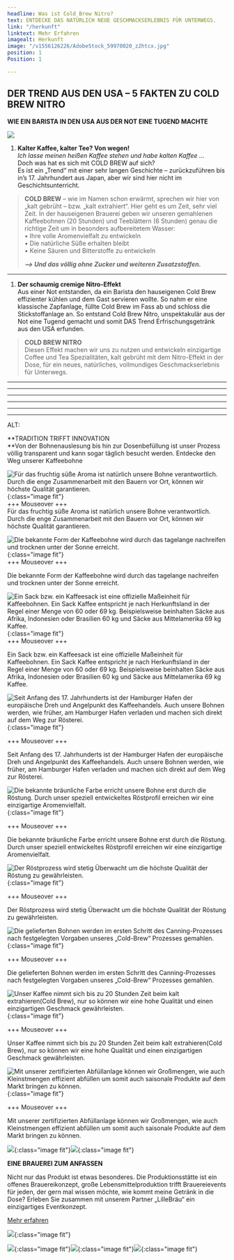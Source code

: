 ```yaml
---
headline: Was ist Cold Brew Nitro?
text: ENTDECKE DAS NATÜRLICH NEUE GESCHMACKSERLEBNIS FÜR UNTERWEGS.
link: "/herkunft"
linktext: Mehr Erfahren
imagealt: Herkunft
image: "/v1556126226/AdobeStock_59970020_z2htcx.jpg"
position: 1
Position: 1

---
```

## **DER TREND AUS DEN USA – 5 FAKTEN ZU COLD BREW NITRO**

**WIE EIN BARISTA IN DEN USA AUS DER NOT EINE TUGEND MACHTE**

![](/v1556825106/AdobeStock_224458903_Page_web.png)

1. **Kalter Kaffee, kalter Tee? Von wegen!**  
   _Ich lasse meinen heißen Kaffee stehen und habe kalten Kaffee ..._  
   Doch was hat es sich mit COLD BREW auf sich?  
   Es ist ein „Trend“ mit einer sehr langen Geschichte – zurückzuführen bis in’s 17. Jahrhundert aus Japan, aber wir sind hier nicht im Geschichtsunterricht.

> **COLD BREW** – wie im Namen schon erwärmt, sprechen wir hier von „kalt gebrüht – bzw. „kalt extrahiert“. Hier geht es um Zeit, sehr viel Zeit. In der hauseigenen Brauerei geben wir unseren gemahlenen Kaffeebohnen (20 Stunden) und Teeblättern (6 Stunden) genau die richtige Zeit um in besonders aufbereitetem Wasser:  
> • Ihre volle Aromenvielfalt zu entwickeln  
> • Die natürliche Süße erhalten bleibt  
> • Keine Säuren und Bitterstoffe zu entwickeln
>
> **_–> Und das völlig ohne Zucker und weiteren Zusatzstoffen._**

***

1. **Der schaumig cremige Nitro-Effekt**  
   Aus einer Not entstanden, da ein Barista den hauseigenen Cold Brew effizienter kühlen und dem Gast servieren wollte. So nahm er eine klassische Zapfanlage, füllte Cold Brew im Fass ab und schloss die Stickstoffanlage an. So entstand Cold Brew Nitro, unspektakulär aus der Not eine Tugend gemacht und somit DAS Trend Erfrischungsgetränk aus den USA erfunden.

> **COLD BREW NITRO**  
> Diesen Effekt machen wir uns zu nutzen und entwickeln einzigartige Coffee und Tea Spezialitäten, kalt gebrüht mit dem Nitro-Effekt in der Dose, für ein neues, natürliches, vollmundiges Geschmackserlebnis für Unterwegs.

***

***

***

***

***

***

ALT:

\**TRADITION TRIFFT INNOVATION  
\**Von der Bohnenauslesung bis hin zur Dosenbefüllung ist unser Prozess völlig transparent und kann sogar täglich besucht werden. Entdecke den Weg unserer Kaffeebohne

![Für das fruchtig süße Aroma ist natürlich unsere Bohne verantwortlich. Durch die enge Zusammenarbeit mit den Bauern vor Ort, können wir höchste Qualität garantieren.](https://res.cloudinary.com/dock18/image/upload/c_pad,w_960/v1556126226/AdobeStock_59970020_z2htcx.jpg){:class="image fit"}  
\+++ Mouseover +++  
Für das fruchtig süße Aroma ist natürlich unsere Bohne verantwortlich. Durch die enge Zusammenarbeit mit den Bauern vor Ort, können wir höchste Qualität garantieren.

![Die bekannte Form der Kaffeebohne wird durch das tagelange nachreifen und trocknen unter der Sonne erreicht.](https://res.cloudinary.com/dock18/image/upload/c_pad,w_960/v1556126253/AdobeStock_152121830_oactuu.jpg){:class="image fit"}  
\+++ Mouseover +++

Die bekannte Form der Kaffeebohne wird durch das tagelange nachreifen und trocknen unter der Sonne erreicht.

![Ein Sack bzw. ein Kaffeesack ist eine offizielle Maßeinheit für Kaffeebohnen. Ein Sack Kaffee entspricht je nach Herkunftsland in der Regel einer Menge von 60 oder 69 kg. Beispielsweise beinhalten Säcke aus Afrika, Indonesien oder Brasilien 60 kg und Säcke aus Mittelamerika 69 kg Kaffee.](https://res.cloudinary.com/dock18/image/upload/c_pad,w_960/v1556126252/AdobeStock_129116861_lng7r5.jpg){:class="image fit"}  
\+++ Mouseover +++

Ein Sack bzw. ein Kaffeesack ist eine offizielle Maßeinheit für Kaffeebohnen. Ein Sack Kaffee entspricht je nach Herkunftsland in der Regel einer Menge von 60 oder 69 kg. Beispielsweise beinhalten Säcke aus Afrika, Indonesien oder Brasilien 60 kg und Säcke aus Mittelamerika 69 kg Kaffee.

![Seit Anfang des 17. Jahrhunderts ist der Hamburger Hafen der europäische Dreh und Angelpunkt des Kaffeehandels. Auch unsere Bohnen werden, wie früher, am Hamburger Hafen verladen und machen sich direkt auf dem Weg zur Rösterei.](https://res.cloudinary.com/dock18/image/upload/c_pad,w_960/v1556208476/AdobeStock_246753642_sffoft.jpg){:class="image fit"}

\+++ Mouseover +++

Seit Anfang des 17. Jahrhunderts ist der Hamburger Hafen der europäische Dreh und Angelpunkt des Kaffeehandels. Auch unsere Bohnen werden, wie früher, am Hamburger Hafen verladen und machen sich direkt auf dem Weg zur Rösterei.

![Die bekannte bräunliche Farbe erricht unsere Bohne erst durch die Röstung. Durch unser speziell entwickeltes Röstprofil erreichen wir eine einzigartige Aromenvielfalt.](https://res.cloudinary.com/dock18/image/upload/c_pad,w_960/v1556126251/AdobeStock_109299986_dueo3d.jpg){:class="image fit"}

\+++ Mouseover +++

Die bekannte bräunliche Farbe erricht unsere Bohne erst durch die Röstung. Durch unser speziell entwickeltes Röstprofil erreichen wir eine einzigartige Aromenvielfalt.

![Der Röstprozess wird stetig Überwacht um die höchste Qualität der Röstung zu gewährleisten.](https://res.cloudinary.com/dock18/image/upload/c_pad,w_960/v1556126251/AdobeStock_41828301_vldyfj.jpg){:class="image fit"}

\+++ Mouseover +++

Der Röstprozess wird stetig Überwacht um die höchste Qualität der Röstung zu gewährleisten.

![Die gelieferten Bohnen werden im ersten Schritt des Canning-Prozesses nach festgelegten Vorgaben unseres „Cold-Brew“ Prozesses gemahlen.](https://res.cloudinary.com/dock18/image/upload/c_pad,w_960/v1556126189/Bildschirmfoto_2019-04-04_um_11.59.16_f6asuk.png){:class="image fit"}

\+++ Mouseover +++

Die gelieferten Bohnen werden im ersten Schritt des Canning-Prozesses nach festgelegten Vorgaben unseres „Cold-Brew“ Prozesses gemahlen.

![Unser Kaffee nimmt sich bis zu 20 Stunden Zeit beim kalt extrahieren(Cold Brew), nur so können wir eine hohe Qualität und einen einzigartigen Geschmack gewährleisten.](https://res.cloudinary.com/dock18/image/upload/c_pad,w_960/v1556126215/Bildschirmfoto_2019-03-26_um_16.46.39_pqxmit.png){:class="image fit"}

\+++ Mouseover +++

Unser Kaffee nimmt sich bis zu 20 Stunden Zeit beim kalt extrahieren(Cold Brew), nur so können wir eine hohe Qualität und einen einzigartigen Geschmack gewährleisten.

![Mit unserer zertifizierten Abfüllanlage können wir Großmengen, wie auch Kleinstmengen effizient abfüllen um somit auch saisonale Produkte auf dem Markt bringen zu können.](https://res.cloudinary.com/dock18/image/upload/c_pad,w_960/v1556126213/Bildschirmfoto_2019-03-25_um_16.58.56_npogoo.png){:class="image fit"}

\+++ Mouseover +++

Mit unserer zertifizierten Abfüllanlage können wir Großmengen, wie auch Kleinstmengen effizient abfüllen um somit auch saisonale Produkte auf dem Markt bringen zu können.

![](https://res.cloudinary.com/dock18/image/upload/c_pad,w_960/v1556126212/Bildschirmfoto_2019-03-26_um_15.54.33_ghvbr5.png){:class="image fit"}![](https://res.cloudinary.com/dock18/image/upload/c_pad,w_960/v1556126317/2019/02/25/BbUxB2rb_mmqbdy.png){:class="image fit"}

**EINE BRAUEREI ZUM ANFASSEN**

Nicht nur das Produkt ist etwas besonderes. Die Produktionsstätte ist ein offenes Brauereikonzept, große Lebensmittelproduktion trifft Brauereievents für jeden, der gern mal wissen möchte, wie kommt meine Getränk in die Dose? Erleben Sie zusammen mit unserem Partner „LilleBräu“ ein einzigartiges Eventkonzept.

[Mehr erfahren](https://lillebraeu.de/brauerei/)

![](https://res.cloudinary.com/dock18/image/upload/c_pad,w_960/v1556126215/Bildschirmfoto_2019-03-26_um_16.46.39_pqxmit.png){:class="image fit"}

![](https://res.cloudinary.com/dock18/image/upload/c_pad,w_960/v1556126207/Bildschirmfoto_2019-03-26_um_16.46.53_ercj0k.png){:class="image fit"}![](https://res.cloudinary.com/dock18/image/upload/c_pad,w_960/v1556126208/Bildschirmfoto_2019-03-26_um_16.47.03_dmepmb.png){:class="image fit"}![](https://res.cloudinary.com/dock18/image/upload/c_pad,w_960/v1556126208/Bildschirmfoto_2019-03-26_um_16.47.12_op6ze1.png){:class="image fit"}